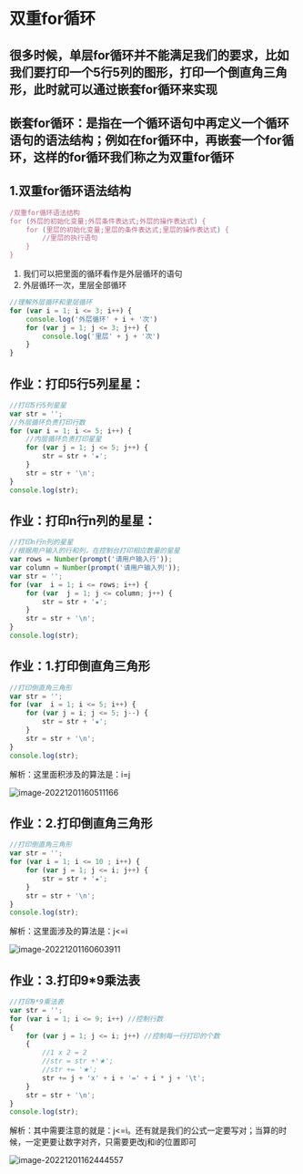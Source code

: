 # 双重for循环

## 很多时候，单层for循环并不能满足我们的要求，比如我们要打印一个5行5列的图形，打印一个倒直角三角形，此时就可以通过嵌套for循环来实现

## 嵌套for循环：是指在一个循环语句中再定义一个循环语句的语法结构；例如在for循环中，再嵌套一个for循环，这样的for循环我们称之为双重for循环

## 1.双重for循环语法结构

```javascript
/双重for循环语法结构
for (外层的初始化变量;外层条件表达式;外层的操作表达式) {
    for (里层的初始化变量;里层的条件表达式;里层的操作表达式) {
        //里层的执行语句
    }
}
```

1. 我们可以把里面的循环看作是外层循环的语句
2. 外层循环一次，里层全部循环

```javaScript
//理解外层循环和里层循环
for (var i = 1; i <= 3; i++) {
    console.log('外层循环' + i + '次')
    for (var j = 1; j <= 3; j++) {
        console.log('里层' + j + '次')
    }
}
```

## 作业：打印5行5列星星：

```javaScript
//打印5行5列星星
var str = '';
//外层循环负责打印行数
for (var i = 1; i <= 5; i++) {
    //内层循环负责打印星星
    for (var j = 1; j <= 5; j++) {
        str = str + '★';
    }
    str = str + '\n';
}
console.log(str);
```

## 作业：打印n行n列的星星：

```javaScript
//打印n行n列的星星
//根据用户输入的行和列，在控制台打印相应数量的星星
var rows = Number(prompt('请用户输入行'));
var column = Number(prompt('请用户输入列'));
var str = '';
for (var  i = 1; i <= rows; i++) {
    for (var  j = 1; j <= column; j++) {
        str = str + '★';
    }
    str = str + '\n';
}
console.log(str);
```

## 作业：1.打印倒直角三角形

```javaScript
//打印倒直角三角形
var str = '';
for (var  i = 1; i <= 5; i++) {
    for (var j = i; j <= 5; j--) {
        str = str + '★';
    }
    str = str + '\n';
}
console.log(str);
```

解析：这里面积涉及的算法是：i=j

![image-20221201160511166](C:\Users\谭磊\AppData\Roaming\Typora\typora-user-images\image-20221201160511166.png)

## 作业：2.打印倒直角三角形

```javaScript
//打印倒直角三角形
var str = '';
for (var i = 1; i <= 10 ; i++) {
    for (var j = 1; j <= i; j++) {
        str = str + '★';
    }
    str = str + '\n';
}
console.log(str);
```

解析：这里面涉及的算法是：j<=i

![image-20221201160603911](C:\Users\谭磊\AppData\Roaming\Typora\typora-user-images\image-20221201160603911.png)

## 作业：3.打印9*9乘法表

```javaScript
//打印9*9乘法表
var str = '';
for (var i = 1; i <= 9; i++) //控制行数
{
    for (var j = 1; j <= i; j++) //控制每一行打印的个数
    {
        //1 x 2 = 2
        //str = str +'★';
        //str += '★';
        str += j + 'x' + i + '=' + i * j + '\t';
    }
    str = str + '\n';
}
console.log(str);
```

解析：其中需要注意的就是：j<=i。还有就是我们的公式一定要写对；当算的时候，一定更要让数字对齐，只需要更改j和i的位置即可

![image-20221201162444557](C:\Users\谭磊\AppData\Roaming\Typora\typora-user-images\image-20221201162444557.png)